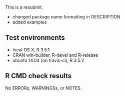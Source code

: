 This is a resubmit.

* changed package name formatting in DESCRIPTION
* added examples

## Test environments

* local OS X, R 3.5.1
* CRAN win-builder, R-devel and R-release
* ubuntu 14.04 (on travis-ci), R 3.5.2

## R CMD check results

No ERRORs, WARNINGSs, or NOTES.

